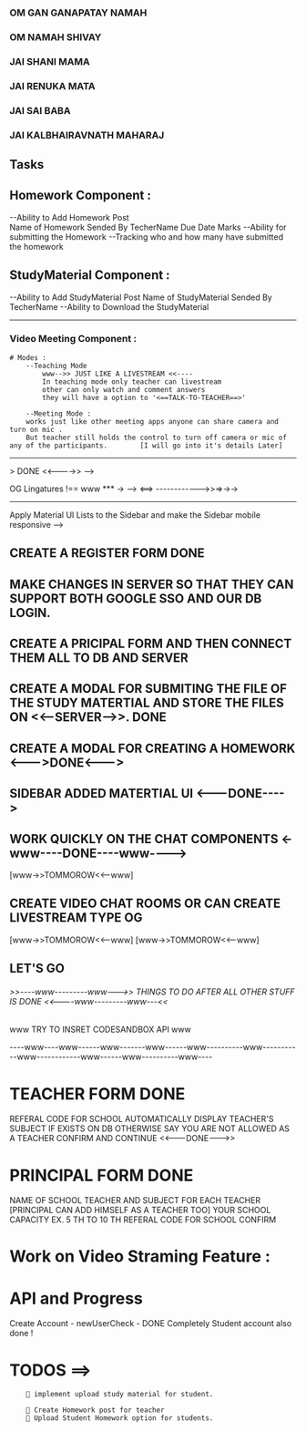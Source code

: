 ### OM GAN GANAPATAY NAMAH

### OM NAMAH SHIVAY

### JAI SHANI MAMA

### JAI RENUKA MATA

### JAI SAI BABA

### JAI KALBHAIRAVNATH MAHARAJ

## Tasks

## Homework Component :

--Ability to Add Homework Post  
 Name of Homework
Sended By TecherName
Due Date
Marks
--Ability for submitting the Homework
--Tracking who and how many have submitted the homework

## StudyMaterial Component :

--Ability to Add StudyMaterial Post
Name of StudyMaterial
Sended By TecherName
--Ability to Download the StudyMaterial

---

### Video Meeting Component :

    # Modes :
        --Teaching Mode
            www-->> JUST LIKE A LIVESTREAM <<----
            In teaching mode only teacher can livestream
            other can only watch and comment answers
            they will have a option to '<==TALK-TO-TEACHER==>'

        --Meeting Mode :
        works just like other meeting apps anyone can share camera and turn on mic .
        But teacher still holds the control to turn off camera or mic of any of the participants.        [I will go into it's details Later]

---

<!--
### Sign-in as Techer - Student - Principal Component

Create this Component

---

# <<---->> DONE <<---->> -->

OG Lingatures
!== www \*\*\* -> --> <==> ------------>>=>->->

---

<!-- # <-- DONE --> Apply Material UI Lists to the Sidebar and make the Sidebar mobile responsive -->

## CREATE A REGISTER FORM DONE

## MAKE CHANGES IN SERVER SO THAT THEY CAN SUPPORT BOTH GOOGLE SSO AND OUR DB LOGIN.

## CREATE A PRICIPAL FORM AND THEN CONNECT THEM ALL TO DB AND SERVER

## CREATE A MODAL FOR SUBMITING THE FILE OF THE STUDY MATERTIAL AND STORE THE FILES ON <<--SERVER-->>. DONE

## CREATE A MODAL FOR CREATING A HOMEWORK <--->DONE<--->

## SIDEBAR ADDED MATERTIAL UI <---DONE---->

## WORK QUICKLY ON THE CHAT COMPONENTS <-www----DONE----www---->

[www->>TOMMOROW<<--www]

## CREATE VIDEO CHAT ROOMS OR CAN CREATE LIVESTREAM TYPE OG

[www->>TOMMOROW<<--www]
[www->>TOMMOROW<<--www]

## LET'S GO

###### >>----www---------www--->> THINGS TO DO AFTER ALL OTHER STUFF IS DONE <<----www---------www---<<

www TRY TO INSRET CODESANDBOX API www

----www----www------www-------www------www----------www-----------www------------www------www----------www----

# TEACHER FORM DONE

REFERAL CODE FOR SCHOOL
AUTOMATICALLY DISPLAY TEACHER'S SUBJECT IF EXISTS ON DB OTHERWISE SAY YOU ARE NOT ALLOWED AS A TEACHER
CONFIRM AND CONTINUE
<<---DONE--->>

# PRINCIPAL FORM DONE

NAME OF SCHOOL
TEACHER AND SUBJECT FOR EACH TEACHER [PRINCIPAL CAN ADD HIMSELF AS A TEACHER TOO]
YOUR SCHOOL CAPACITY EX. 5 TH TO 10 TH
REFERAL CODE FOR SCHOOL
CONFIRM

# Work on Video Straming Feature :

 <!-- Steps to stream a video to -->

# API and Progress

Create Account -
newUserCheck - DONE Completely
Student account also done !

# TODOS ==>

        🍎 implement upload study material for student.

        🥚 Create Homework post for teacher
        🐤 Upload Student Homework option for students.
